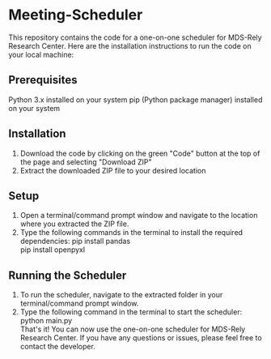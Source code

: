 # Meeting-Scheduler
This repository contains the code for a one-on-one scheduler for MDS-Rely Research Center. Here are the installation instructions to run the code on your local machine:

## Prerequisites
Python 3.x installed on your system
pip (Python package manager) installed on your system
## Installation
1. Download the code by clicking on the green "Code" button at the top of the page and selecting "Download ZIP"
2. Extract the downloaded ZIP file to your desired location
## Setup
1. Open a terminal/command prompt window and navigate to the location where you extracted the ZIP file.
1. Type the following commands in the terminal to install the required dependencies:
pip install pandas <br>
pip install openpyxl <br>
## Running the Scheduler
1. To run the scheduler, navigate to the extracted folder in your terminal/command prompt window.
2. Type the following command in the terminal to start the scheduler:
python main.py <br>
That's it! You can now use the one-on-one scheduler for MDS-Rely Research Center. If you have any questions or issues, please feel free to contact the developer.

